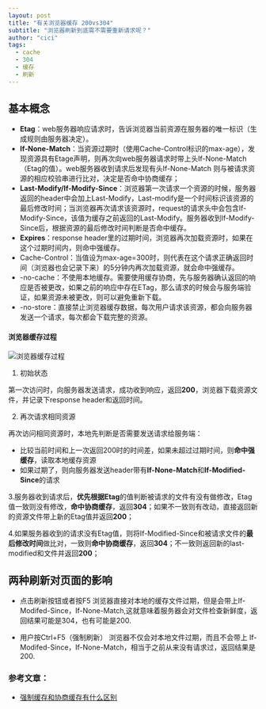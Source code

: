 ```yaml
---
layout: post
title: "有关浏览器缓存 200vs304"
subtitle: "浏览器刷新到底需不需要重新请求呢？"
author: "cici"
tags:
  - cache
  - 304
  - 缓存
  - 刷新
---
```


## 基本概念

 - **Etag**：web服务器响应请求时，告诉浏览器当前资源在服务器的唯一标识（生成规则由服务器决定）。
 - **If-None-Match**：当资源过期时（使用Cache-Control标识的max-age），发现资源具有Etage声明，则再次向web服务器请求时带上头If-None-Match （Etag的值）。web服务器收到请求后发现有头If-None-Match 则与被请求资源的相应校验串进行比对，决定是否命中协商缓存；
 - **Last-Modify/If-Modify-Since**：浏览器第一次请求一个资源的时候，服务器返回的header中会加上Last-Modify，Last-modify是一个时间标识该资源的最后修改时间；当浏览器再次请求该资源时，request的请求头中会包含If-Modify-Since，该值为缓存之前返回的Last-Modify。服务器收到If-Modify-Since后，根据资源的最后修改时间判断是否命中缓存。
 - **Expires**：response header里的过期时间，浏览器再次加载资源时，如果在这个过期时间内，则命中强缓存。
 - Cache-Control：当值设为max-age=300时，则代表在这个请求正确返回时间（浏览器也会记录下来）的5分钟内再次加载资源，就会命中强缓存。
 - -no-cache：不使用本地缓存。需要使用缓存协商，先与服务器确认返回的响应是否被更改，如果之前的响应中存在ETag，那么请求的时候会与服务端验证，如果资源未被更改，则可以避免重新下载。
 - -no-store：直接禁止浏览器缓存数据，每次用户请求该资源，都会向服务器发送一个请求，每次都会下载完整的资源。

#### 浏览器缓存过程
![浏览器缓存过程](https://upload-images.jianshu.io/upload_images/6038331-613485beb848e6a0.png?imageMogr2/auto-orient/strip%7CimageView2/2/w/554)

1. 初始状态

 第一次访问时，向服务器发送请求，成功收到响应，返回**200**，浏览器下载资源文件，并记录下response header和返回时间。

2. 再次请求相同资源

 再次访问相同资源时，本地先判断是否需要发送请求给服务端：
  - 比较当前时间和上一次返回200时的时间差，如果未超过过期时间，则**命中强缓存**，读取本地缓存资源
  - 如果过期了，则向服务器发送header带有**If-None-Match**和**If-Modified-Since**的请求
  
3.服务器收到请求后，**优先根据Etag**的值判断被请求的文件有没有做修改，Etag值一致则没有修改，**命中协商缓存**，返回**304**；如果不一致则有改动，直接返回新的资源文件带上新的Etag值并返回**200**；

4.如果服务器收到的请求没有Etag值，则将If-Modified-Since和被请求文件的**最后修改时间**做比对，一致则**命中协商缓存**，返回**304**；不一致则返回新的last-modified和文件并返回**200**；

## 两种刷新对页面的影响

- 点击刷新按钮或者按F5
浏览器直接对本地的缓存文件过期，但是会带上If-Modifed-Since，If-None-Match,这就意味着服务器会对文件检查新鲜度，返回结果可能是304，也有可能是200.

- 用户按Ctrl+F5（强制刷新）
浏览器不仅会对本地文件过期，而且不会带上 If-Modifed-Since，If-None-Match，相当于之前从来没有请求过，返回结果是200.

### 参考文章：

- [强制缓存和协商缓存有什么区别](https://www.jianshu.com/p/1a1536ab01f1)